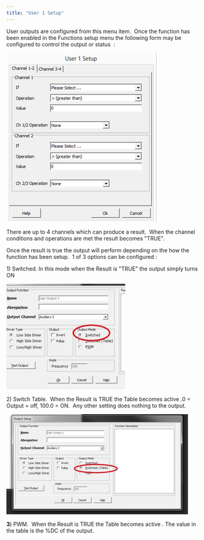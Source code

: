 ```yaml
---
title: "User 1 Setup"
---
```


User outputs are configured from this menu item.&nbsp; Once the function has been enabled in the Functions setup menu the following form may be configured to control the output or status&nbsp; :


![Image](</img/useroutputform1.png>)



There are up to 4 channels which can produce a result.&nbsp; When the channel conditions and operations are met the result becomes "TRUE".


Once the result is true the output will perform depending on the how the function has been setup.&nbsp; 1 of 3 options can be configured :


&#49;) Switched. In this mode when the Result is "TRUE" the output simply turns ON


![Image](</img/NewItem14.jpg>)


&#50;) Switch Table.  When the Result is TRUE the Table becomes active .0 = Output = off, 100.0 = ON.&nbsp; Any other setting does nothing to the output.

![Image](</img/NewItem13.jpg>)



**&#51;**) PWM.  When the Result is TRUE the Table becomes active . The value in the table is the %DC of the output.






